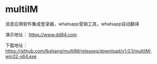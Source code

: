 # multiIM
消息应用软件集成登录器，whatsapp营销工具，whatsapp自动翻译

演示地址：
https://www.dd84.com

下载地址：https://github.com/lbshang/multiIM/releases/download/v1.0.1/multiIM-win32-x64.exe
